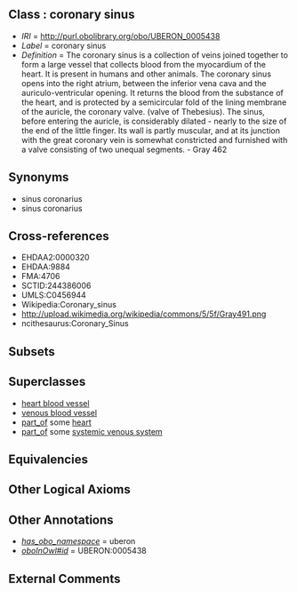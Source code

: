 
## Class : coronary sinus

 * *IRI* = http://purl.obolibrary.org/obo/UBERON_0005438
 * *Label* = coronary sinus
 * *Definition* = The coronary sinus is a collection of veins joined together to form a large vessel that collects blood from the myocardium of the heart. It is present in humans and other animals. The coronary sinus opens into the right atrium, between the inferior vena cava and the auriculo-ventricular opening. It returns the blood from the substance of the heart, and is protected by a semicircular fold of the lining membrane of the auricle, the coronary valve. (valve of Thebesius). The sinus, before entering the auricle, is considerably dilated - nearly to the size of the end of the little finger. Its wall is partly muscular, and at its junction with the great coronary vein is somewhat constricted and furnished with a valve consisting of two unequal segments. - Gray 462

## Synonyms

 * sinus coronarius
 * sinus coronarius

## Cross-references

 * EHDAA2:0000320
 * EHDAA:9884
 * FMA:4706
 * SCTID:244386006
 * UMLS:C0456944
 * Wikipedia:Coronary_sinus
 * http://upload.wikimedia.org/wikipedia/commons/5/5f/Gray491.png
 * ncithesaurus:Coronary_Sinus

## Subsets


## Superclasses

 * [heart blood vessel](../../UBERON/98/UBERON_0003498.md)
 * [venous blood vessel](../../UBERON/20/UBERON_0003920.md)
 * [part_of](../../BFO/50/BFO_0000050.md) some [heart](../../UBERON/48/UBERON_0000948.md)
 * [part_of](../../BFO/50/BFO_0000050.md) some [systemic venous system](../../UBERON/81/UBERON_0004581.md)

## Equivalencies


## Other Logical Axioms


## Other Annotations

 * *[has_obo_namespace](../../ce/oboInOwl#hasOBONamespace.md)* = uberon
 * *[oboInOwl#id](../../id/oboInOwl#id.md)* = UBERON:0005438

## External Comments

